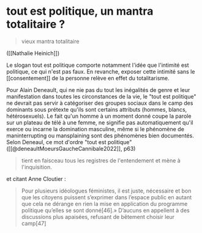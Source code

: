 # tout est politique, un mantra totalitaire ?

> vieux mantra totalitaire

([[Nathalie Heinich]])

Le slogan tout est politique comporte notamment l'idée que l'intimité est politique, ce qui n'est pas faux. En revanche, exposer cette intimité sans le [[consentement]] de la personne relève en effet du totalitarisme.  

Pour Alain Deneault, qui ne nie pas du tout les inégalités de genre et leur manifestation dans toutes les circonstances de la vie, le "tout est politique" ne devrait pas servir à catégoriser des groupes sociaux dans le camp des dominants sous prétexte qu'ils sont certains attributs (hommes, blancs, hétérosexuels).
Le fait qu'un homme à un moment donné coupe la parole sur un plateau de télé à une femme, ne signifie pas automatiquement qu'il exerce ou incarne la domination masculine, même si le phénomène de maninterrupting ou mansplaining sont des phénomènes bien documentés. 
Selon Deneaul, ce mot d'ordre "tout est politique"([[@deneaultMoeursGaucheCannibale2022]], p63)

> tient en faisceau tous les registres de l'entendement et mène à l'inquisition. 

et citant Anne Cloutier : 

> Pour plusieurs idéologues féministes, il est juste, nécessaire et bon que les citoyens puissent s’exprimer dans l’espace public en autant que cela ne dérange en rien la mise en application du programme politique qu’elles se sont donné[46].» 
> D’aucuns en appellent à des discussions plus apaisées, refusant de bêtement choisir leur camp[47]